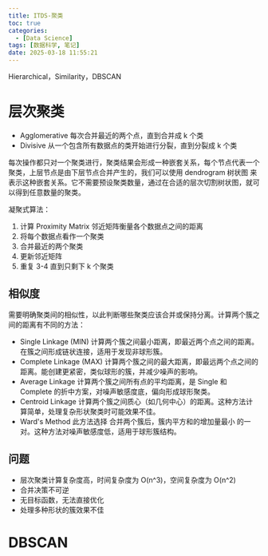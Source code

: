 ```yaml
---
title: ITDS-聚类
toc: true
categories:
  - [Data Science]
tags: [数据科学, 笔记]
date: 2025-03-18 11:55:21
---
```


Hierarchical，Similarity，DBSCAN

<!-- more -->

# 层次聚类

- Agglomerative
  每次合并最近的两个点，直到合并成 k 个类
- Divisive
  从一个包含所有数据点的类开始进行分裂，直到分裂成 k 个类

每次操作都只对一个聚类进行，聚类结果会形成一种嵌套关系，每个节点代表一个聚类，上层节点是由下层节点合并产生的，我们可以使用 dendrogram 树状图 来表示这种嵌套关系。它不需要预设聚类数量，通过在合适的层次切割树状图，就可以得到任意数量的聚类。

凝聚式算法：

1. 计算 Proximity Matrix
   邻近矩阵衡量各个数据点之间的距离
2. 将每个数据点看作一个聚类
3. 合并最近的两个聚类
4. 更新邻近矩阵
5. 重复 3-4 直到只剩下 k 个聚类

## 相似度

需要明确聚类间的相似性，以此判断哪些聚类应该合并或保持分离。计算两个簇之间的距离有不同的方法：

- Single Linkage (MIN)
  计算两个簇之间最小距离，即最近两个点之间的距离。在簇之间形成链状连接，适用于发现非球形簇。
- Complete Linkage (MAX)
  计算两个簇之间的最大距离，即最远两个点之间的距离。能创建更紧密，类似球形的簇，并减少噪声的影响。
- Average Linkage
  计算两个簇之间所有点的平均距离，是 Single 和 Complete 的折中方案，对噪声敏感度底，偏向形成球形聚类。
- Centroid Linkage
  计算两个簇之间质心（如几何中心）的距离。这种方法计算简单，处理复杂形状聚类时可能效果不佳。
- Ward's Method
  此方法选择 合并两个簇后，簇内平方和的增加量最小 的一对。这种方法对噪声敏感度低，适用于球形簇结构。

## 问题

- 层次聚类计算复杂度高，时间复杂度为 O(n^3)，空间复杂度为 O(n^2)
- 合并决策不可逆
- 无目标函数，无法直接优化
- 处理多种形状的簇效果不佳

# DBSCAN
